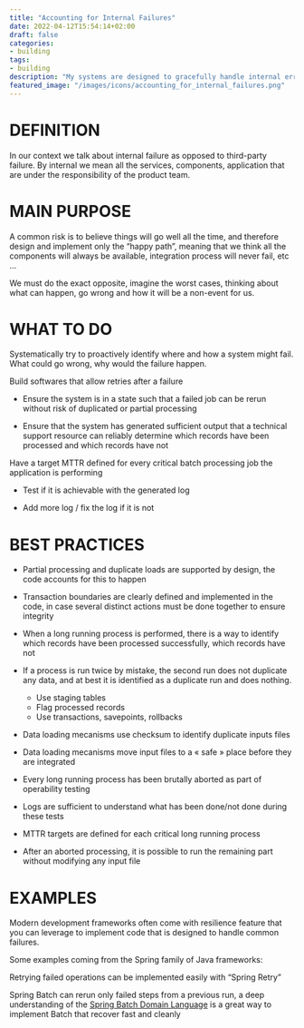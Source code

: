 ```yaml
---
title: "Accounting for Internal Failures"
date: 2022-04-12T15:54:14+02:00
draft: false
categories:
- building
tags:
- building
description: "My systems are designed to gracefully handle internal errors"
featured_image: "/images/icons/accounting_for_internal_failures.png"
---
```


# DEFINITION

In our context we talk about internal failure as opposed to third-party failure. By internal we mean all the services, components, application that are under the responsibility of the product team.



# MAIN PURPOSE

A common risk is to believe things will go well all the time, and therefore design and implement only the “happy path”, meaning that we think all the components will always be available, integration process will never fail, etc …

We must do the exact opposite, imagine the worst cases, thinking about what can happen, go wrong and how it will be a non-event for us.



# WHAT TO DO

Systematically try to proactively identify where and how a system might fail. What could go wrong, why would the failure happen.

Build softwares that allow retries after a failure

* Ensure the system is in a state such that a failed job can be rerun without risk of duplicated or partial processing

* Ensure that the system has generated sufficient output that a technical support resource can reliably determine which records have been processed and which records have not

Have a target MTTR defined for every critical batch processing job the application is performing

* Test if it is achievable with the generated log

* Add more log / fix the log if it is not





# BEST PRACTICES

* Partial processing and duplicate loads are supported by design, the code accounts for this to happen

* Transaction boundaries are clearly defined and implemented in the code, in case several distinct actions must be done together to ensure integrity

* When a long running process is performed, there is a way to identify which records have been processed successfully, which records have not

* If a process is run twice by mistake, the second run does not duplicate any data, and at best it is identified as a duplicate run and does nothing.
  * Use staging tables 
  * Flag processed records 
  * Use transactions, savepoints, rollbacks

* Data loading mecanisms use checksum to identify duplicate inputs files

* Data loading mecanisms move input files to a « safe » place before they are integrated

* Every long running process has been brutally aborted as part of operability testing

* Logs are sufficient to understand what has been done/not done during these tests

* MTTR targets are defined for each critical long running process

* After an aborted processing, it is possible to run the remaining part without modifying any input file


# EXAMPLES

Modern development frameworks often come with resilience feature that you can leverage to implement code that is designed to handle common failures.

Some examples coming from the Spring family of Java frameworks:

Retrying failed operations can be implemented easily with “Spring Retry”

Spring Batch can rerun only failed steps from a previous run, a deep understanding of the [Spring Batch Domain Language](https://docs.spring.io/spring-batch/docs/current/reference/html/domain.html#domainLanguageOfBatch) is a great way to implement Batch that recover fast and cleanly 
